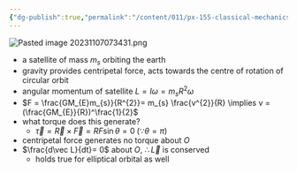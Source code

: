 ```yaml
---
{"dg-publish":true,"permalink":"/content/011/px-155-classical-mechanics-and-special-relativity/classical-mechanics/px-155-e-circular-motion-rotation-of-bodies/px-155-e9-orbital-angular-momentum/","created":"2024-10-01T18:27:09.723+01:00","updated":"2024-11-26T19:56:52.926+00:00"}
---
```


![Pasted image 20231107073431.png](/img/user/pics/Pasted%20image%2020231107073431.png) 
- a satellite of mass $m_s$ orbiting the earth
- gravity provides centripetal force, acts towards the centre of rotation of circular orbit
- angular momentum of satellite $L=I\omega = m_{s} R^{2}\omega$
- $F = \frac{GM_{E}m_{s}}{R^{2}}= m_{s} \frac{v^{2}}{R} \implies v = (\frac{GM_{E}}{R})^\frac{1}{2}$
- what torque does this generate?
	- $\vec \tau = \vec R \times \vec F = RF\sin\theta = 0 \;(\because\theta=\pi)$
- centripetal force generates no torque about $O$
- $\frac{d\vec L}{dt}= 0$ about $O$, $\therefore \vec L$ is conserved 
	- holds true for elliptical orbital as well
